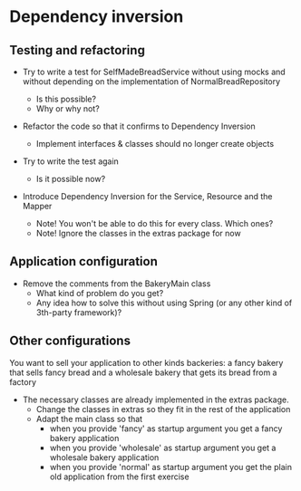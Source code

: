 # Dependency inversion
## Testing and refactoring
* Try to write a test for SelfMadeBreadService without using mocks and without depending on the implementation of NormalBreadRepository
    * Is this possible? 
    * Why or why not?
 
* Refactor the code so that it confirms to Dependency Inversion
    * Implement interfaces & classes should no longer create objects
       
* Try to write the test again
    * Is it possible now?
    
* Introduce Dependency Inversion for the Service, Resource and the Mapper
    * Note! You won't be able to do this for every class. Which ones?
    * Note! Ignore the classes in the extras package for now
    
## Application configuration
* Remove the comments from the BakeryMain class
    * What kind of problem do you get?
    * Any idea how to solve this without using Spring (or any other kind of 3th-party framework)?
    
## Other configurations    
You want to sell your application to other kinds backeries: a fancy bakery that sells fancy bread and a wholesale bakery that gets its bread from a factory

* The necessary classes are already implemented in the extras package.
    * Change the classes in extras so they fit in the rest of the application
    * Adapt the main class so that 
        * when you provide 'fancy' as startup argument you get a fancy bakery application
        * when you provide 'wholesale' as startup argument you get a wholesale bakery application
        * when you provide 'normal' as startup argument you get the plain old application from the first exercise 
    

    
       
